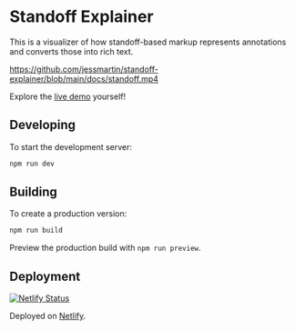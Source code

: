 # Standoff Explainer

This is a visualizer of how standoff-based markup represents annotations and converts those into rich text.

https://github.com/jessmartin/standoff-explainer/blob/main/docs/standoff.mp4

Explore the [live demo](https://standoff.jessmart.in) yourself!

## Developing

To start the development server:

```bash
npm run dev
```

## Building

To create a production version:

```bash
npm run build
```

Preview the production build with `npm run preview`.

## Deployment

[![Netlify Status](https://api.netlify.com/api/v1/badges/b64fc405-2f74-46ad-8152-ce4ff29ca0bd/deploy-status)](https://app.netlify.com/sites/standoff-explainer/deploys)

Deployed on [Netlify](https://netlify.com).
